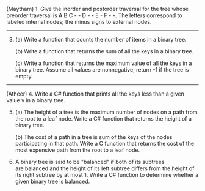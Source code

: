 (Maytham) 1. Give the inorder and postorder traversal for the tree whose preorder
    traversal is A B C - - D - - E - F - -.  The letters correspond to
    labeled internal nodes; the minus signs to external nodes.

---

 3. (a)  Write a function that counts the number of items in a binary tree.

    (b)  Write a function that returns the sum of all the keys in a binary tree.

    (c)  Write a function that returns the maximum value of all the keys in a binary
         tree. Assume all values are nonnegative; return -1 if the tree is empty.
		 
---

 (Atheer) 4. Write a C# function that prints all the keys less than a given value v
    in a binary tree. 

 5. (a)  The height of a tree is the maximum number of nodes on a path from the root
         to a leaf node. Write a C# function that returns the height of a binary tree.

    (b)  The cost of a path in a tree is sum of the keys of the nodes participating
         in that path. Write a C function that returns the cost of the most expensive
         path from the root to a leaf node.

 6. A binary tree is said to be "balanced" if both of its subtrees  
    are balanced and the height of its left subtree differs from the
    height of its right subtree by at most 1.  Write a C# function to
    determine whether a given binary tree is balanced.
    
